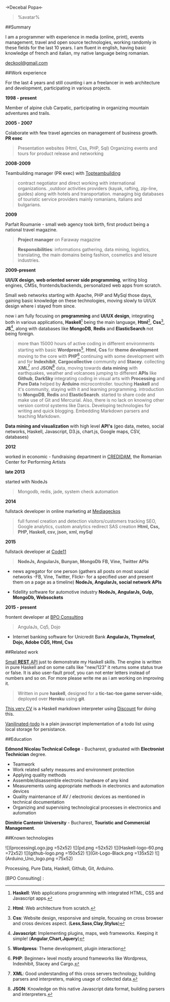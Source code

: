->Decebal Popa<-

> %avatar%

##Summary

I am a programmer with experience in media (online, print), events management, travel and open source technologies, working randomly in these fields for the last 10 years.
I am fluent in english, having basic knowledge of french and italian, my native language being romanian.

<deckool@gmail.com>

##Work experience

For the last 4 years and still counting i am a freelancer in web architecture and development, participating in various projects.

__1998 - present__

Member of alpine club Carpatic, participating in organizing mountain adventures and trails.

__2005 - 2007__

Colaborate with few travel agencies on management of business growth.
__PR exec__
>Presentation websites (Html, Css, PHP, Sql)
>Organizing events and tours for product release and networking

__2008-2009__

Teambuilding manager (PR exec) with [Topteambuilding]
>contract negotiator and direct working with international organizations.
>,outdoor activities providers (kayak, rafting, zip-line, guides) along with hotels and transportation.
>managing big databases of touristic service providers mainly romanians, italians and bulgarians.

__2009__ 

Parfait Roumanie - small web agency took birth, first product being a national travel magazine.
>__Project manager__ on Faraway magazine

>__Responsibilities__: informations gathering, data mining, logistics, translating, the main domains being fashion, cosmetics and leisure industries.

__2009-present__ 

__UI/UX design__, __web oriented server side programming__, writing blog engines, CMSs, frontends/backends, personalized web apps from scratch.

Small web networks starting with Apache, PHP and MySql those days, gaining basic knowledge on these technologies, moving slowly to UI/UX design where i stayed from since.

now i am fully focusing on __programming__ and __UI/UX design__, integrating both in various applications, __Haskell__[^1] being the main language, __Html__[^2], __Css__[^3], __JS__[^4], along with databases like __MongoDB__, __Redis__ and __ElasticSearch__ not being foreign.
>more than 15000 hours of active coding in different environments
>starting with basic __Wordpress__[^5], __Html__, __Css__ for __theme development__ moving to the core with __PHP__[^6]
>continuing with some development with and for __Indexhibit__, __Cargocollective__ community and __Stacey__.
>collecting __XML__[^7] and __JSON__[^8] data, moving towards __data mining__ with earthquakes, weather and volcanoes jumping to different __APIs__ like __Github__, __DarkSky__
>integrating coding in visual arts with __Processing__ and __Pure Data__ helped by __Arduino__ microcontroller.
>touching __Haskell__ and it's community, staying with it and learning programming.
>introduction to __MongoDB__, __Redis__ and __ElasticSearch__.
>started to share code and make use of Git and Mercurial. Also, there is no lack on knowing other version control systems like Darcs.
>Developing technologies for writing and quick blogging. Embedding Markdown parsers and teaching Markdown.

__Data mining and visualization__ with high level __API's__ (geo data, meteo, social networks, Haskell, Javascript, D3.js, chart.js, Google maps, CSV, databases)

__2012__

worked in economic - fundraising department in [CREDIDAM], the Romanian Center for Performing Artists

__late 2013__

started with NodeJs
>Mongodb, redis, jade, system check automation

__2014__

fullstack developer in online marketing at [Mediageckos]
>full funnel creation and detection
>visitors/customers tracking
>SEO, Google analytics, custom analytics
>redirect SAS creation
>__Html, Css, PHP, Haskell, csv, json, xml, mySql__

__2015__

fullstack developer at [Code11]
>__NodeJs, AngularJs, Bunyan, MongoDb__
>__FB, Vine, Twitter APIs__

+ news agregator for one person (gathers all posts on most soacial networks -FB, Vine, Twitter, Flickr- for a specified user and present them on a page as a timeline) __NodeJs, AngularJs, social network APIs__

+ fidellity software for automotive industry __NodeJs, AngularJs, Gulp, MongoDb, Websockets__

__2015 - present__

frontent developer at [BPO Consulting](class:greenish)
>AngulaJs, Cq5, Dojo

+ Internet banking software for Unicredit Bank __AngularJs, Thymeleaf, Dojo, Adobe CQ5, Html, Css__

##Related work

[Small __REST__ API] just to demonstrate my Haskell skills. The engine is written in pure Haskell and on some calls like "new/123" it returns some status true or false. It is also user-fault proof, you can not enter letters instead of numbers and so on. For more please write me as i am working on improving it. 
>Written in pure __haskell__, designed for a __tic-tac-toe game server-side__, deployed over __Heroku__ using __git__.

[This very CV] is a Haskell markdown interpreter using [Discount] for doing this.

[Vanilinated-todo] is a plain javascript implementation of a todo list using local storage for persistance.


##Education

__Edmond Nicolau Technical College__ - Bucharest, graduated with __Electronist Technician__ degree.

+ Teamwork
+ Work related safety measures and environment protection
+ Applying quality methods
+ Assemble/disassemble electronic hardware of any kind
+ Measurements using appropriate methods in electronics and automation devices
+ Quality maintenance of AV / electronic devices as mentioned in technical documentation
+ Organizing and supervising technological processes in electronics and automation

__Dimitrie Cantemir University__ - Bucharest, __Touristic and Commercial Management__.


##Known technologies

![](processingLogo.jpg =52x52)
![](pd.png =52x52)
![](Haskell-logo-60.png =72x52)
![](github-logo.png =150x52)
![](Git-Logo-Black.png =135x52)
![](Arduino_Uno_logo.png =75x52)

Processing, Pure Data, Haskell, Github, Git, Arduino.

[Small __REST__ API]: http://guarded-wave-6566.herokuapp.com/
[This very CV]: https://github.com/deckool/deckool.github.io/
[Discount]: http://www.pell.portland.or.us/~orc/Code/discount/
[Vanilinated-todo]: http://deckool.github.io/vanilinated-todo/
[Topteambuilding]: http://www.topteambuilding.ro/
[CREDIDAM]: http://credidam.ro/
[Mediageckos]: http://www.mediageckos.com/
[Code11]: http://code11.com/
[BPO Consulting] : 

[^1]: __Haskell__: Web applications programming with integrated HTML, CSS and Javascript apps.
[^2]: __Html__: Web architecture from scratch.
[^3]: __Css__: Website design, responsive and simple, focusing on cross browser and cross devices aspect. (__Less__,__Sass__,__Clay__,__Stylus__)
[^4]: __Javascript__: Implementing plugins, maps, web frameworks. Keeping it simple! (__Angular__,__Chart__,__Jquery__)
[^5]: __Wordpress__: Theme development, plugin interaction 
[^6]: __PHP__: Beginner+ level mostly around frameworks like Wordpress, Indexhibit, Stacey and Cargo.
[^7]: __XML__: Good understanding of this cross servers technology, building parsers and interpreters, making usage of collected data.
[^8]: __JSON__: Knowledge on this native Javascript data format, building parsers and interpreters.
